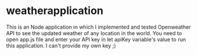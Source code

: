 # weatherapplication
This is an Node application in which I implemented and tested Openweather API to see the updated weather of any location in the world.
You need to open app.js file and enter your API key in let apiKey variable's value to run this application. I can't provide my own key ;)
